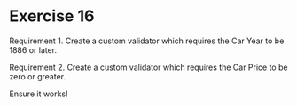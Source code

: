 # Exercise 16

Requirement 1. Create a custom validator which requires the Car Year to be 1886 or later.

Requirement 2. Create a custom validator which requires the Car Price to be zero or greater.

Ensure it works!
